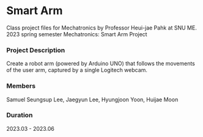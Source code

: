# Smart Arm
Class project files for Mechatronics by Professor Heui-jae Pahk at SNU ME.
2023 spring semester Mechatronics: Smart Arm Project

### Project Description
Create a robot arm (powered by Arduino UNO) that follows the movements of the user arm, captured by a single Logitech webcam.

### Members
Samuel Seungsup Lee, Jaegyun Lee, Hyungjoon Yoon, Huijae Moon

### Duration
2023.03 - 2023.06